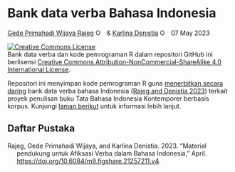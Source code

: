 Bank data verba Bahasa Indonesia
================
[Gede Primahadi Wijaya
Rajeg](https://udayananetworking.unud.ac.id/lecturer/880-gede-primahadi-wijaya-rajeg)
<a itemprop="sameAs" content="https://orcid.org/0000-0002-2047-8621" href="https://orcid.org/0000-0002-2047-8621" target="orcid.widget" rel="noopener noreferrer" style="vertical-align:top;"><img src="https://orcid.org/sites/default/files/images/orcid_16x16.png" style="width:1em;margin-right:.5em;" alt="ORCID iD icon"></a>
& [Karlina
Denistia](https://www.researchgate.net/profile/Karlina-Denistia)
<a itemprop="sameAs" content="http://orcid.org/0000-0002-1060-3548" href="http://orcid.org/0000-0002-1060-3548" target="orcid.widget" rel="noopener noreferrer" style="vertical-align:top;"><img src="https://orcid.org/sites/default/files/images/orcid_16x16.png" style="width:1em;margin-right:.5em;" alt="ORCID iD icon"></a>
07 May 2023

<!-- README.md is generated from README.Rmd. Please edit that file -->
<!-- badges: start -->

<a rel="license" href="http://creativecommons.org/licenses/by-nc-sa/4.0/"><img alt="Creative Commons License" style="border-width:0" src="https://i.creativecommons.org/l/by-nc-sa/4.0/88x31.png" /></a>
<br />Bank data verba dan kode pemrograman R dalam repositori GitHub ini
berlisensi
<a rel="license" href="http://creativecommons.org/licenses/by-nc-sa/4.0/">Creative
Commons Attribution-NonCommercial-ShareAlike 4.0 International
License</a>.

<!-- badges: end -->

Repositori ini menyimpan kode pemrograman R guna [menerbitkan secara
daring](https://gederajeg.github.io/database-verba-bahasa-indonesia/)
bank data verba bahasa Indonesia ([Rajeg and Denistia
2023](#ref-Rajeg2023)) terkait proyek penulisan buku Tata Bahasa
Indonesia Kontemporer berbasis korpus. Kunjungi [laman
berikut](https://github.com/gederajeg/afiksasi-verba-bahasa-indonesia)
untuk informasi lebih lanjut.

## Daftar Pustaka

<div id="refs" class="references csl-bib-body hanging-indent">

<div id="ref-Rajeg2023" class="csl-entry">

Rajeg, Gede Primahadi Wijaya, and Karlina Denistia. 2023. “<span
class="nocase">Material pendukung untuk Afiksasi Verba dalam Bahasa
Indonesia</span>,” April.
<https://doi.org/10.6084/m9.figshare.21257211.v4>.

</div>

</div>
